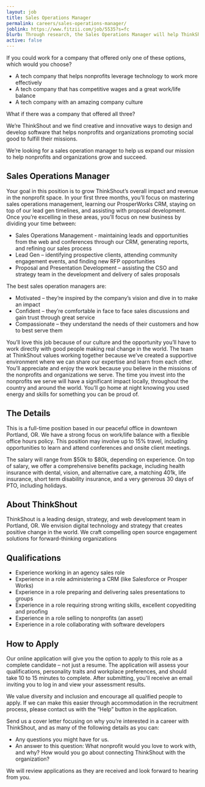 ```yaml
---
layout: job
title: Sales Operations Manager
permalink: careers/sales-operations-manager/
joblink: https://www.fitzii.com/job/5535?s=fc
blurb: Through research, the Sales Operations Manager will help ThinkShout identify new opportunities to provide cutting-edge web tools and strategy to the forward-thinking organizations we look to serve.
active: false
---
```

If you could work for a company that offered only one of these options, which would you choose?

* A tech company that helps nonprofits leverage technology to work more effectively
* A tech company that has competitive wages and a great work/life balance
* A tech company with an amazing company culture

What if there was a company that offered all three?

We’re ThinkShout and we find creative and innovative ways to design and develop software that helps nonprofits and organizations promoting social good to fulfill their missions.

We’re looking for a sales operation manager to help us expand our mission to help nonprofits and  organizations grow and succeed.

## Sales Operations Manager

Your goal in this position is to grow ThinkShout’s overall impact and revenue in the nonprofit space. In your first three months, you’ll focus on mastering sales operations management, learning our ProsperWorks CRM, staying on top of our lead gen timelines, and assisting with proposal development. Once you’re excelling in these areas, you’ll focus on new business by dividing your time between:

* Sales Operations Management - maintaining leads and opportunities from the web and conferences through our CRM, generating reports, and refining our sales process
* Lead Gen – identifying prospective clients, attending community engagement events, and finding new RFP opportunities
* Proposal and Presentation Development – assisting the CSO and strategy team in the development and delivery of sales proposals

The best sales operation managers are:

* Motivated – they’re inspired by the company’s vision and dive in to make an impact
* Confident – they’re comfortable in face to face sales discussions and gain trust through great service
* Compassionate – they understand the needs of their customers and how to best serve them

You’ll love this job because of our culture and the opportunity you’ll have to work directly with good people making real change in the world. The team at ThinkShout values working together because we’ve created a supportive environment where we can share our expertise and learn from each other. You’ll appreciate and enjoy the work because you believe in the missions of the nonprofits and organizations we serve. The time you invest into the nonprofits we serve will have a significant impact locally, throughout the country and around the world. You’ll go home at night knowing you used energy and skills for something you can be proud of.

## The Details

This is a full-time position based in our peaceful office in downtown Portland, OR. We have a strong focus on work/life balance with a flexible office hours policy. This position may involve up to 15% travel, including opportunities to learn and attend conferences and onsite client meetings.

The salary will range from $50k to $80k, depending on experience. On top of salary, we offer a comprehensive benefits package, including health insurance with dental, vision, and alternative care, a matching 401k, life insurance, short term disability insurance, and a very generous 30 days of PTO, including holidays.

## About ThinkShout

ThinkShout is a leading design, strategy, and web development team in Portland, OR. We envision digital technology and strategy that creates positive change in the world. We craft compelling open source engagement solutions for forward-thinking organizations 

## Qualifications

* Experience working in an agency sales role
* Experience in a role administering a CRM (like Salesforce or Prosper Works)
* Experience in a role preparing and delivering sales presentations to groups
* Experience in a role requiring strong writing skills, excellent copyediting and proofing
* Experience in a role selling to nonprofits (an asset)
* Experience in a role collaborating with software developers

## How to Apply

Our online application will give you the option to apply to this role as a complete candidate – not just a resume. The application will assess your qualifications, personality traits and workplace preferences, and should take 10 to 15 minutes to complete. After submitting, you'll receive an email inviting you to log in and view your assessment results.

We value diversity and inclusion and encourage all qualified people to apply. If we can make this easier through accommodation in the recruitment process, please contact us with the “Help” button in the application.

Send us a cover letter focusing on why you’re interested in a career with ThinkShout, and as many of the following details as you can:

* Any questions you might have for us.
* An answer to this question: What nonprofit would you love to work with, and why? How would you go about connecting ThinkShout with the organization?
 
We will review applications as they are received and look forward to hearing from you.

